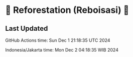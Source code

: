 
# 🌳 Reforestation (Reboisasi) 🌲

## Last Updated

GitHub Actions time: Sun Dec  1 21:18:35 UTC 2024

Indonesia/Jakarta time: Mon Dec  2 04:18:35 WIB 2024
